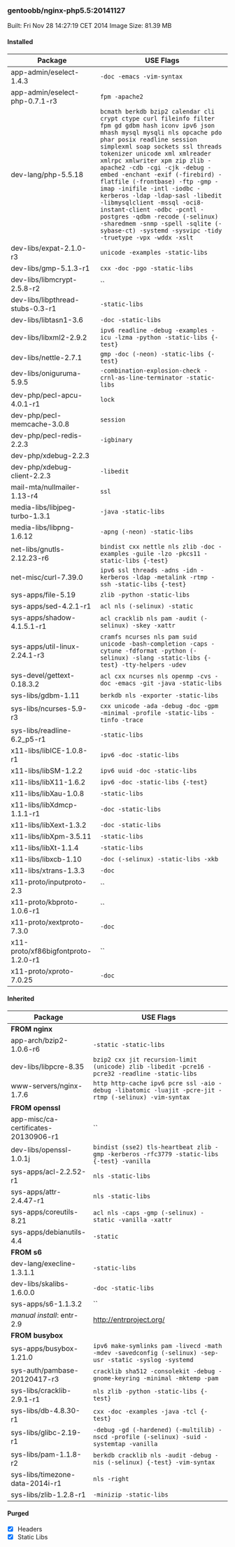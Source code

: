 ### gentoobb/nginx-php5.5:20141127
Built: Fri Nov 28 14:27:19 CET 2014
Image Size: 81.39 MB
#### Installed
Package | USE Flags
--------|----------
app-admin/eselect-1.4.3 | `-doc -emacs -vim-syntax`
app-admin/eselect-php-0.7.1-r3 | `fpm -apache2`
dev-lang/php-5.5.18 | `bcmath berkdb bzip2 calendar cli crypt ctype curl fileinfo filter fpm gd gdbm hash iconv ipv6 json mhash mysql mysqli nls opcache pdo phar posix readline session simplexml soap sockets ssl threads tokenizer unicode xml xmlreader xmlrpc xmlwriter xpm zip zlib -apache2 -cdb -cgi -cjk -debug -embed -enchant -exif (-firebird) -flatfile (-frontbase) -ftp -gmp -imap -inifile -intl -iodbc -kerberos -ldap -ldap-sasl -libedit -libmysqlclient -mssql -oci8-instant-client -odbc -pcntl -postgres -qdbm -recode (-selinux) -sharedmem -snmp -spell -sqlite (-sybase-ct) -systemd -sysvipc -tidy -truetype -vpx -wddx -xslt`
dev-libs/expat-2.1.0-r3 | `unicode -examples -static-libs`
dev-libs/gmp-5.1.3-r1 | `cxx -doc -pgo -static-libs`
dev-libs/libmcrypt-2.5.8-r2 | ``
dev-libs/libpthread-stubs-0.3-r1 | `-static-libs`
dev-libs/libtasn1-3.6 | `-doc -static-libs`
dev-libs/libxml2-2.9.2 | `ipv6 readline -debug -examples -icu -lzma -python -static-libs {-test}`
dev-libs/nettle-2.7.1 | `gmp -doc (-neon) -static-libs {-test}`
dev-libs/oniguruma-5.9.5 | `-combination-explosion-check -crnl-as-line-terminator -static-libs`
dev-php/pecl-apcu-4.0.1-r1 | `lock`
dev-php/pecl-memcache-3.0.8 | `session`
dev-php/pecl-redis-2.2.3 | `-igbinary`
dev-php/xdebug-2.2.3 | ` `
dev-php/xdebug-client-2.2.3 | `-libedit`
mail-mta/nullmailer-1.13-r4 | `ssl`
media-libs/libjpeg-turbo-1.3.1 | `-java -static-libs`
media-libs/libpng-1.6.12 | `-apng (-neon) -static-libs`
net-libs/gnutls-2.12.23-r6 | `bindist cxx nettle nls zlib -doc -examples -guile -lzo -pkcs11 -static-libs {-test}`
net-misc/curl-7.39.0 | `ipv6 ssl threads -adns -idn -kerberos -ldap -metalink -rtmp -ssh -static-libs {-test}`
sys-apps/file-5.19 | `zlib -python -static-libs`
sys-apps/sed-4.2.1-r1 | `acl nls (-selinux) -static`
sys-apps/shadow-4.1.5.1-r1 | `acl cracklib nls pam -audit (-selinux) -skey -xattr`
sys-apps/util-linux-2.24.1-r3 | `cramfs ncurses nls pam suid unicode -bash-completion -caps -cytune -fdformat -python (-selinux) -slang -static-libs {-test} -tty-helpers -udev`
sys-devel/gettext-0.18.3.2 | `acl cxx ncurses nls openmp -cvs -doc -emacs -git -java -static-libs`
sys-libs/gdbm-1.11 | `berkdb nls -exporter -static-libs`
sys-libs/ncurses-5.9-r3 | `cxx unicode -ada -debug -doc -gpm -minimal -profile -static-libs -tinfo -trace`
sys-libs/readline-6.2_p5-r1 | `-static-libs`
x11-libs/libICE-1.0.8-r1 | `ipv6 -doc -static-libs`
x11-libs/libSM-1.2.2 | `ipv6 uuid -doc -static-libs`
x11-libs/libX11-1.6.2 | `ipv6 -doc -static-libs {-test}`
x11-libs/libXau-1.0.8 | `-static-libs`
x11-libs/libXdmcp-1.1.1-r1 | `-doc -static-libs`
x11-libs/libXext-1.3.2 | `-doc -static-libs`
x11-libs/libXpm-3.5.11 | `-static-libs`
x11-libs/libXt-1.1.4 | `-static-libs`
x11-libs/libxcb-1.10 | `-doc (-selinux) -static-libs -xkb`
x11-libs/xtrans-1.3.3 | `-doc`
x11-proto/inputproto-2.3 | ``
x11-proto/kbproto-1.0.6-r1 | ``
x11-proto/xextproto-7.3.0 | `-doc`
x11-proto/xf86bigfontproto-1.2.0-r1 | ``
x11-proto/xproto-7.0.25 | `-doc`
#### Inherited
Package | USE Flags
--------|----------
**FROM nginx** |
app-arch/bzip2-1.0.6-r6 | `-static -static-libs`
dev-libs/libpcre-8.35 | `bzip2 cxx jit recursion-limit (unicode) zlib -libedit -pcre16 -pcre32 -readline -static-libs`
www-servers/nginx-1.7.6 | `http http-cache ipv6 pcre ssl -aio -debug -libatomic -luajit -pcre-jit -rtmp (-selinux) -vim-syntax`
**FROM openssl** |
app-misc/ca-certificates-20130906-r1 | ``
dev-libs/openssl-1.0.1j | `bindist (sse2) tls-heartbeat zlib -gmp -kerberos -rfc3779 -static-libs {-test} -vanilla`
sys-apps/acl-2.2.52-r1 | `nls -static-libs`
sys-apps/attr-2.4.47-r1 | `nls -static-libs`
sys-apps/coreutils-8.21 | `acl nls -caps -gmp (-selinux) -static -vanilla -xattr`
sys-apps/debianutils-4.4 | `-static`
**FROM s6** |
dev-lang/execline-1.3.1.1 | `-static-libs`
dev-libs/skalibs-1.6.0.0 | `-doc -static-libs`
sys-apps/s6-1.1.3.2 | ``
*manual install*: entr-2.9 | http://entrproject.org/
**FROM busybox** |
sys-apps/busybox-1.21.0 | `ipv6 make-symlinks pam -livecd -math -mdev -savedconfig (-selinux) -sep-usr -static -syslog -systemd`
sys-auth/pambase-20120417-r3 | `cracklib sha512 -consolekit -debug -gnome-keyring -minimal -mktemp -pam`
sys-libs/cracklib-2.9.1-r1 | `nls zlib -python -static-libs {-test}`
sys-libs/db-4.8.30-r1 | `cxx -doc -examples -java -tcl {-test}`
sys-libs/glibc-2.19-r1 | `-debug -gd (-hardened) (-multilib) -nscd -profile (-selinux) -suid -systemtap -vanilla`
sys-libs/pam-1.1.8-r2 | `berkdb cracklib nls -audit -debug -nis (-selinux) {-test} -vim-syntax`
sys-libs/timezone-data-2014i-r1 | `nls -right`
sys-libs/zlib-1.2.8-r1 | `-minizip -static-libs`
#### Purged
- [x] Headers
- [x] Static Libs
